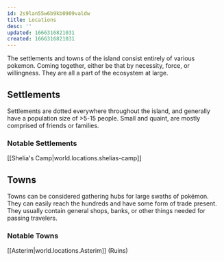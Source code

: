 ```yaml
---
id: 2s9lan55w6b9kb0909valdw
title: Locations
desc: ''
updated: 1666316821031
created: 1666316821031
---
```

The settlements and towns of the island consist entirely of various pokemon. Coming together, either be that by necessity, force, or willingness. They are all a part of the ecosystem at large.


## Settlements
Settlements are dotted everywhere throughout the island, and generally have a population size of >5-15 people. Small and quaint, are mostly comprised of friends or families.

### Notable Settlements
[[Shelia's Camp|world.locations.shelias-camp]]

## Towns
Towns can be considered gathering hubs for large swaths of pokémon. They can easily reach the hundreds and have some form of trade present. They usually contain general shops, banks, or other things needed for passing travelers.

### Notable Towns
[[Asterim|world.locations.Asterim]] (Ruins)